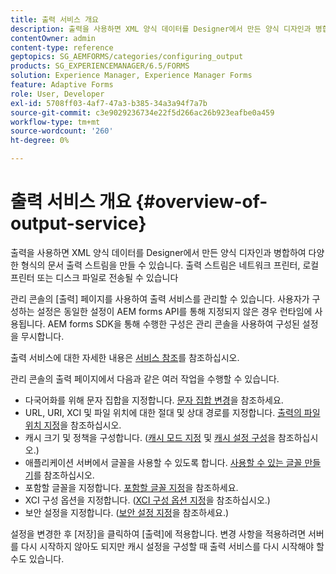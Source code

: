 ```yaml
---
title: 출력 서비스 개요
description: 출력을 사용하면 XML 양식 데이터를 Designer에서 만든 양식 디자인과 병합하여 다양한 형식의 문서 출력 스트림을 만들 수 있습니다.
contentOwner: admin
content-type: reference
geptopics: SG_AEMFORMS/categories/configuring_output
products: SG_EXPERIENCEMANAGER/6.5/FORMS
solution: Experience Manager, Experience Manager Forms
feature: Adaptive Forms
role: User, Developer
exl-id: 5708ff03-4af7-47a3-b385-34a3a94f7a7b
source-git-commit: c3e9029236734e22f5d266ac26b923eafbe0a459
workflow-type: tm+mt
source-wordcount: '260'
ht-degree: 0%

---
```


# 출력 서비스 개요 {#overview-of-output-service}

출력을 사용하면 XML 양식 데이터를 Designer에서 만든 양식 디자인과 병합하여 다양한 형식의 문서 출력 스트림을 만들 수 있습니다. 출력 스트림은 네트워크 프린터, 로컬 프린터 또는 디스크 파일로 전송될 수 있습니다

관리 콘솔의 [출력] 페이지를 사용하여 출력 서비스를 관리할 수 있습니다. 사용자가 구성하는 설정은 동일한 설정이 AEM forms API를 통해 지정되지 않은 경우 런타임에 사용됩니다. AEM forms SDK을 통해 수행한 구성은 관리 콘솔을 사용하여 구성된 설정을 무시합니다.

출력 서비스에 대한 자세한 내용은 [서비스 참조](https://www.adobe.com/go/learn_aemforms_services_61)를 참조하십시오.

관리 콘솔의 출력 페이지에서 다음과 같은 여러 작업을 수행할 수 있습니다.

* 다국어화를 위해 문자 집합을 지정합니다. [문자 집합 변경](/help/forms/using/admin-help/change-character-set.md#change-the-character-set)을 참조하세요.
* URL, URI, XCI 및 파일 위치에 대한 절대 및 상대 경로를 지정합니다. [출력의 파일 위치 지정](/help/forms/using/admin-help/specify-file-locations-output.md#specify-file-locations-for-output)을 참조하십시오.
* 캐시 크기 및 정책을 구성합니다. ([캐시 모드 지정](/help/forms/using/admin-help/configuring-caching-output.md#specifying-the-cache-mode) 및 [캐시 설정 구성](/help/forms/using/admin-help/configuring-caching-output.md#configuring-cache-settings)을 참조하십시오.)
* 애플리케이션 서버에서 글꼴을 사용할 수 있도록 합니다. [사용할 수 있는 글꼴 만들기](/help/forms/using/admin-help/make-fonts-available.md#make-fonts-available)를 참조하십시오.
* 포함할 글꼴을 지정합니다. [포함할 글꼴 지정](/help/forms/using/admin-help/specify-fonts-embed.md#specify-fonts-to-embed)을 참조하세요.
* XCI 구성 옵션을 지정합니다. ([XCI 구성 옵션 지정](/help/forms/using/admin-help/specify-xci-configuration-options.md#specify-xci-configuration-options)을 참조하십시오.)
* 보안 설정을 지정합니다. ([보안 설정 지정](/help/forms/using/admin-help/specify-security-settings.md#specify-security-settings)을 참조하세요.)

설정을 변경한 후 [저장]을 클릭하여 [출력]에 적용합니다. 변경 사항을 적용하려면 서버를 다시 시작하지 않아도 되지만 캐시 설정을 구성할 때 출력 서비스를 다시 시작해야 할 수도 있습니다.
